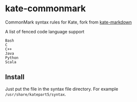 # kate-commonmark
CommonMark syntax rules for Kate, fork from [kate-markdown](https://github.com/claes/kate-markdown)

A list of fenced code language support
```
Bash
C
C++
Java
Python
Scala
```

## Install
Just put the file in the syntax file directory. For example `/usr/share/katepart5/syntax`.
